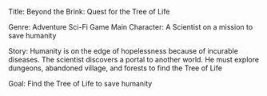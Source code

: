 Title: Beyond the Brink: Quest for the Tree of Life

Genre: Adventure Sci-Fi Game Main Character: A Scientist on a mission to save humanity 

Story: Humanity is on the edge of hopelessness because of incurable diseases. The scientist discovers a portal to another world. He must explore dungeons, abandoned village, and forests to find the Tree of Life 

Goal: Find the Tree of Life to save humanity
